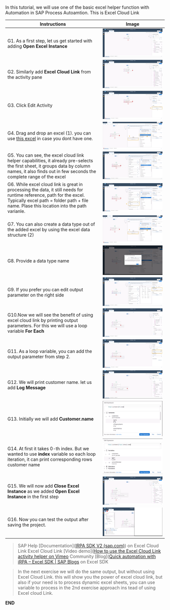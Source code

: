In this tutorial, we will use one of the basic  excel helper function with Automation in SAP Process Autoamtion. This is Excel Cloud Link

Instructions | Image
------------ | -----
G1. As a first step, let us get started with adding **Open Excel Instance** | ![Add Open Excel Instance!](Images/AddOpenExcelInstance.png)
G2. Similarly add **Excel Cloud Link** from the activity pane | ![Add Excel Cloud Link!](Images/AddExcelCloudLink.png)
G3. Click Edit Activity | ![Edit Excel Cloud Activity!](Images/ExcelLinkEditActivity.png)
G4. Drag and drop an excel (1). you can use [this excel](Documents/Customers.xlsx) in case you dont have one. | ![Import Excel!](Images/ExcelCloudLink_AddExcel.png)
G5. You can see, the excel cloud link helper capabilities, it already pre-selects the first sheet, it groups data by column names, it also finds out in few seconds the complete range of the excel | ![Browse the data!](Images/ExcelData.png)
G6. While excel cloud link is great in processing the data, it still needs for runtime reference, path for the excel. Typically excel path = folder path + file name. Plase this location into the path varianle. | ![Provice excel path!](Images/ExcelCloudLink_pasteExcelPath.png) 
G7. You can also create a data type out of the added excel by using the excel data structure (2) | ![Create Data type out of excel!](Images/ExcelCloudLink_AddExcel.png)
G8. Provide a data type name | ![Provide Data type!](Images/ExcelCloudLink_DataType.png)
G9. If you prefer you can edit output parameter on the right side | ![Edit Output Parameter!](Images/EditOutputParameter.png)
G10.Now we will see the benefit of using excel cloud link by printing output parameters. For this we will use a loop variable **For Each**  | ![Add For Each!](Images/AddForEach.png)
G11.  As a loop variable, you can add the output parameter from step 2. | ![Add Loop Variable!](Images/AddLoopVariable.png)
G12. We will print customer name. let us add **Log Message** | ![Add Log Message!](Images/AddLogMessage.png)
G13. Initially we will add **Customer.name** | ![Add Customer Name!](Images/AddCustomerName.png)
G14. At first it takes 0-th index. But we wanted to use **index** variable so each loop iteration, it can print corresponding rows customer name | ![Add Loop Index to the string!](Images/AddIndex.png)
G15. We will now add **Close Excel Instance** as we added **Open Excel Instance** in the first step | ![Add Close Excel Instance!](Images/AddCloseExcelInstance.png)
G16. Now you can test the output after saving the project. | ![Save and Run project to validate result!](Images/Output.png)


> SAP Help [Documentation]([IRPA SDK V2 (sap.com)](https://help.sap.com/doc/b8b5c9bbac3846a0a57aedab3f412880/Cloud/en-US/modules/helper.html)) on Excel Cloud Link
> Excel Cloud Link [Video demo]([How to use the Excel Cloud Link activity helper on Vimeo](https://vimeo.com/458204726?embedded=true&source=video_title&owner=122956519)
> Community [Blog]([Quick automation with iRPA – Excel SDK | SAP Blogs](https://blogs.sap.com/2021/05/31/quick-automation-with-irpa-excel-sdk/) on Excel SDK 


> In the next exercise we will do the same output, but without using Excel Cloud Link. this will show you the power of excel cloud link, but also if your need is to process dynamic excel sheets, you can use variable to process in the 2nd exercise approach ins tead of using Excel cloud Link.

**END**